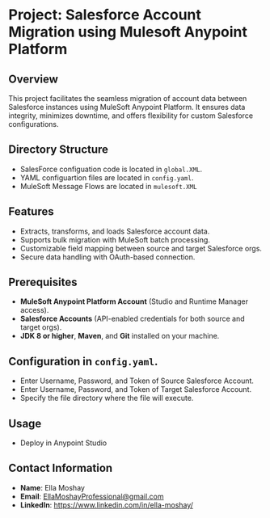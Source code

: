 # Project: Salesforce Account Migration using Mulesoft Anypoint Platform

## Overview
This project facilitates the seamless migration of account data between Salesforce instances using MuleSoft Anypoint Platform. It ensures data integrity, minimizes downtime, and offers flexibility for custom Salesforce configurations.

## Directory Structure
- SalesForce configuation code is located in `global.XML`.
- YAML configuartion files are located in `config.yaml`.
- MuleSoft Message Flows are located in `mulesoft.XML`

## Features
- Extracts, transforms, and loads Salesforce account data.
- Supports bulk migration with MuleSoft batch processing.
- Customizable field mapping between source and target Salesforce orgs.
- Secure data handling with OAuth-based connection.

## Prerequisites
- **MuleSoft Anypoint Platform Account** (Studio and Runtime Manager access).
- **Salesforce Accounts** (API-enabled credentials for both source and target orgs).
- **JDK 8 or higher**, **Maven**, and **Git** installed on your machine.

## Configuration in  `config.yaml`.
- Enter Username, Password, and Token of Source Salesforce Account.
- Enter Username, Password, and Token of Target Salesforce Account.
- Specify the file directory where the file will execute.

## Usage 
- Deploy in Anypoint Studio

## Contact Information 
- **Name**: Ella Moshay
- **Email**: EllaMoshayProfessional@gmail.com
- **LinkedIn**: https://www.linkedin.com/in/ella-moshay/

